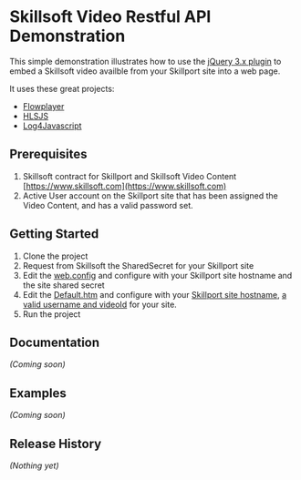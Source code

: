 # Skillsoft Video Restful API Demonstration

This simple demonstration illustrates how to use the [jQuery 3.x plugin](https://github.com/martinholden-skillsoft/jquery.skillsoft.videorapi) to embed a Skillsoft video availble from your Skillport site into a web page.

It uses these great projects:

* [Flowplayer](https://github.com/flowplayer/flowplayer)
* [HLSJS](https://github.com/video-dev/hls.js/)
* [Log4Javascript](https://sourceforge.net/projects/log4javascript/)

## Prerequisites
1. Skillsoft contract for Skillport and Skillsoft Video Content [https://www.skillsoft.com](https://www.skillsoft.com)
2. Active User account on the Skillport site that has been assigned the Video Content, and has a valid password set.

## Getting Started

1. Clone the project
2. Request from Skillsoft the SharedSecret for your Skillport site
3. Edit the [web.config](https://github.com/martinholden-skillsoft/VideoAPIWeb/blob/master/VideoAPIWeb/Web.config) and configure with your Skillport site hostname and the site shared secret
4. Edit the [Default.htm](https://github.com/martinholden-skillsoft/VideoAPIWeb/blob/master/VideoAPIWeb/Default.htm) and configure with your [Skillport site hostname](https://github.com/martinholden-skillsoft/VideoAPIWeb/blob/master/VideoAPIWeb/Default.htm#L112), [a valid username and videoId](https://github.com/martinholden-skillsoft/VideoAPIWeb/blob/master/VideoAPIWeb/Default.htm#L119) for your site.
5. Run the project

## Documentation
_(Coming soon)_

## Examples
_(Coming soon)_

## Release History
_(Nothing yet)_
